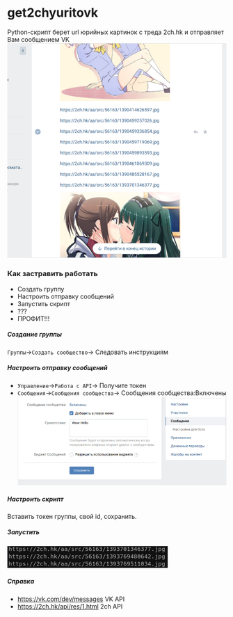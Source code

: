 # get2chyuritovk
Python-скрипт берет url юрийных картинок с треда 2ch.hk и отправляет Вам сообщением VK
![screenshot of sample](https://github.com/Enteller/get2chyuritovk/blob/master/Screenshot_20190309_135903.png?raw=true)

### Как застравить работать
* Создать группу
* Настроить отправку сообщений
* Запустить скрипт 
* ???
* ПРОФИТ!!!
##### Создание группы
`Группы`->`Создать сообщество`-> Следовать инструкциям
##### Настроить отправку сообщений
* `Управление`->`Работа с API`-> Получите токен
* `Сообщения`->`Сообщения сообщества`-> Сообщения сообщества:Включены
![screenshot of sample](https://github.com/Enteller/get2chyuritovk/blob/master/Screenshot_20190309_135624.png?raw=true)
##### Настроить скрипт
Вставить токен группы, свой id, сохранить.
##### Запустить 
![screenshot of sample](https://github.com/Enteller/get2chyuritovk/blob/master/Screenshot_20190309_140454.png?raw=true)



##### Справка
* https://vk.com/dev/messages VK API
* https://2ch.hk/api/res/1.html 2ch API
